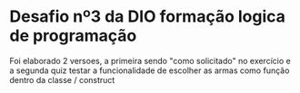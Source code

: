 # Desafio nº3 da DIO formação logica de programação

Foi elaborado 2 versoes, a primeira sendo "como solicitado" no exercício e a segunda quiz testar a funcionalidade de escolher as armas como função dentro da classe / construct
